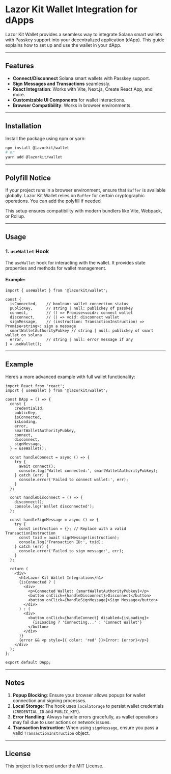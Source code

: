 # Lazor Kit Wallet Integration for dApps

Lazor Kit Wallet provides a seamless way to integrate Solana smart wallets with Passkey support into your decentralized application (dApp). This guide explains how to set up and use the wallet in your dApp.

---

## Features

- **Connect/Disconnect** Solana smart wallets with Passkey support.
- **Sign Messages and Transactions** seamlessly.
- **React Integration**: Works with Vite, Next.js, Create React App, and more.
- **Customizable UI Components** for wallet interactions.
- **Browser Compatibility**: Works in browser environments.

---

## Installation

Install the package using npm or yarn:

```bash
npm install @lazorkit/wallet
# or
yarn add @lazorkit/wallet
```

---

## Polyfill Notice

If your project runs in a browser environment, ensure that `Buffer` is available globally. Lazor Kit Wallet relies on `Buffer` for certain cryptographic operations. You can add the polyfill if needed

This setup ensures compatibility with modern bundlers like Vite, Webpack, or Rollup.

---

## Usage

### 1. `useWallet` Hook

The `useWallet` hook for interacting with the wallet. It provides state properties and methods for wallet management.

#### Example:

```tsx
import { useWallet } from '@lazorkit/wallet';

const {
  isConnected,    // boolean: wallet connection status
  publicKey,      // string | null: publickey of passkey 
  connect,        // () => Promise<void>: connect wallet
  disconnect,     // () => void: disconnect wallet
  signMessage,    // (instruction: TransactionInstruction) => Promise<string>: sign a message
  smartWalletAuthorityPubkey // string | null: publickey of smart wallet on solana 
  error,          // string | null: error message if any
} = useWallet();

```

---

## Example

Here’s a more advanced example with full wallet functionality:

```tsx
import React from 'react';
import { useWallet } from '@lazorkit/wallet';

const DApp = () => {
  const {
    credentialId,
    publicKey,
    isConnected,
    isLoading,
    error,
    smartWalletAuthorityPubkey,
    connect,
    disconnect,
    signMessage,
  } = useWallet();

  const handleConnect = async () => {
    try {
      await connect();
      console.log('Wallet connected:', smartWalletAuthorityPubkey);
    } catch (err) {
      console.error('Failed to connect wallet:', err);
    }
  };

  const handleDisconnect = () => {
    disconnect();
    console.log('Wallet disconnected');
  };

  const handleSignMessage = async () => {
    try {
      const instruction = {}; // Replace with a valid TransactionInstruction
      const txid = await signMessage(instruction);
      console.log('Transaction ID:', txid);
    } catch (err) {
      console.error('Failed to sign message:', err);
    }
  };

  return (
    <div>
      <h1>Lazor Kit Wallet Integration</h1>
      {isConnected ? (
        <div>
          <p>Connected Wallet: {smartWalletAuthorityPubkey}</p>
          <button onClick={handleDisconnect}>Disconnect</button>
          <button onClick={handleSignMessage}>Sign Message</button>
        </div>
      ) : (
        <div>
          <button onClick={handleConnect} disabled={isLoading}>
            {isLoading ? 'Connecting...' : 'Connect Wallet'}
          </button>
        </div>
      )}
      {error && <p style={{ color: 'red' }}>Error: {error}</p>}
    </div>
  );
};

export default DApp;
```

---

## Notes

1. **Popup Blocking**: Ensure your browser allows popups for wallet connection and signing processes.
2. **Local Storage**: The hook uses `localStorage` to persist wallet credentials (`CREDENTIAL_ID` and `PUBLIC_KEY`).
3. **Error Handling**: Always handle errors gracefully, as wallet operations may fail due to user actions or network issues.
4. **Transaction Instruction**: When using `signMessage`, ensure you pass a valid `TransactionInstruction` object.

---

## License

This project is licensed under the MIT License.
